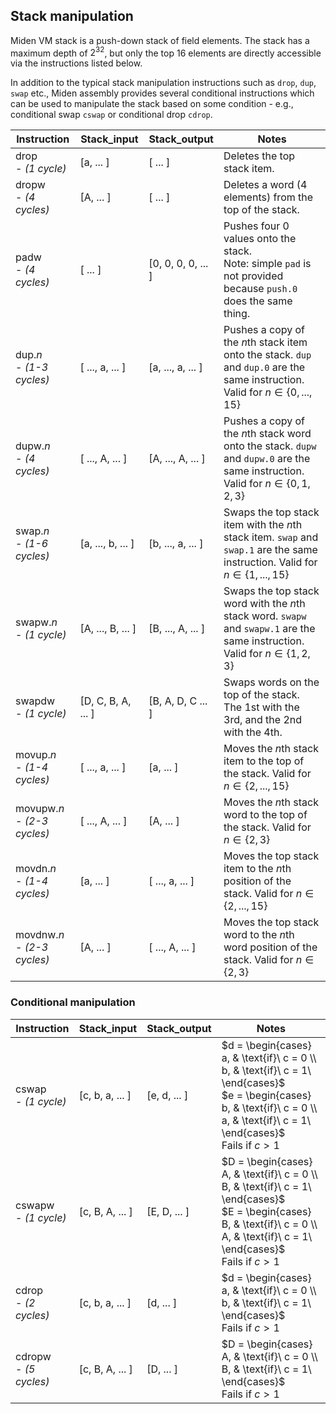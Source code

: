 ## Stack manipulation
Miden VM stack is a push-down stack of field elements. The stack has a maximum depth of $2^{32}$, but only the top $16$ elements are directly accessible via the instructions listed below.

In addition to the typical stack manipulation instructions such as `drop`, `dup`, `swap` etc., Miden assembly provides several conditional instructions which can be used to manipulate the stack based on some condition - e.g., conditional swap `cswap` or conditional drop `cdrop`.

| Instruction                      | Stack_input        | Stack_output       | Notes                                                                                                                                |
| -------------------------------- | ------------------ | ------------------ | ------------------------------------------------------------------------------------------------------------------------------------ |
| drop <br> - *(1 cycle)*          | [a, ... ]          | [ ... ]            | Deletes the top stack item.                                                                                                          |
| dropw <br> - *(4 cycles)*        | [A, ... ]          | [ ... ]            | Deletes a word (4 elements) from the top of the stack.                                                                               |
| padw  <br> - *(4 cycles)*        | [ ... ]            | [0, 0, 0, 0, ... ] | Pushes four $0$ values onto the stack. <br> Note: simple `pad` is not provided because `push.0` does the same thing.                 |
| dup.*n* <br> - *(1-3 cycles)*    | [ ..., a, ... ]    | [a, ..., a, ... ]  | Pushes a copy of the $n$th stack item onto the stack. `dup` and `dup.0` are the same instruction. Valid for $n \in \{0, ..., 15\}$   |
| dupw.*n* <br> - *(4 cycles)*     | [ ..., A, ... ]    | [A, ..., A, ... ]  | Pushes a copy of the $n$th stack word onto the stack. `dupw` and `dupw.0` are the same instruction. Valid for $n \in \{0, 1, 2, 3\}$ |
| swap.*n* <br> - *(1-6 cycles)*   | [a, ..., b, ... ]  | [b, ..., a, ... ]  | Swaps the top stack item with the $n$th stack item. `swap` and `swap.1` are the same instruction. Valid for $n \in \{1, ..., 15\}$   |
| swapw.*n* <br> - *(1 cycle)*     | [A, ..., B, ... ]  | [B, ..., A, ... ]  | Swaps the top stack word with the $n$th stack word. `swapw` and `swapw.1` are the same instruction. Valid for $n \in \{1, 2, 3\}$    |
| swapdw <br> - *(1 cycle)*        | [D, C, B, A, ... ] | [B, A, D, C ... ]  | Swaps words on the top of the stack. The 1st with the 3rd, and the 2nd with the 4th.                                                 |
| movup.*n* <br> - *(1-4 cycles)*  | [ ..., a, ... ]    | [a, ... ]          | Moves the $n$th stack item to the top of the stack. Valid for $n \in \{2, ..., 15\}$                                                 |
| movupw.*n* <br> - *(2-3 cycles)* | [ ..., A, ... ]    | [A, ... ]          | Moves the $n$th stack word to the top of the stack. Valid for $n \in \{2, 3\}$                                                       |
| movdn.*n* <br> - *(1-4 cycles)*  | [a, ... ]          | [ ..., a, ... ]    | Moves the top stack item to the $n$th position of the stack. Valid for $n \in \{2, ..., 15\}$                                        |
| movdnw.*n* <br> - *(2-3 cycles)* | [A, ... ]          | [ ..., A, ... ]    | Moves the top stack word to the $n$th word position of the stack. Valid for $n \in \{2, 3\}$                                         |

### Conditional manipulation

| Instruction                 | Stack_input       | Stack_output       | Notes                                                                                                                                                                                       |
| --------------------------- | ----------------- | ------------------ | ------------------------------------------------------------------------------------------------------------------------------------------------------------------------------------------- |
| cswap  <br> - *(1 cycle)*   | [c, b, a, ... ]   | [e, d, ... ]       | $d = \begin{cases} a, & \text{if}\ c = 0 \\ b, & \text{if}\ c = 1\ \end{cases}$ <br> $e = \begin{cases} b, & \text{if}\ c = 0 \\ a, & \text{if}\ c = 1\ \end{cases}$  <br> Fails if $c > 1$ |
| cswapw  <br> - *(1 cycle)*  | [c, B, A, ... ]   | [E, D, ... ]       | $D = \begin{cases} A, & \text{if}\ c = 0 \\ B, & \text{if}\ c = 1\ \end{cases}$ <br> $E = \begin{cases} B, & \text{if}\ c = 0 \\ A, & \text{if}\ c = 1\ \end{cases}$  <br> Fails if $c > 1$ |
| cdrop   <br> - *(2 cycles)* | [c, b, a, ... ]   | [d, ... ]          | $d = \begin{cases} a, & \text{if}\ c = 0 \\ b, & \text{if}\ c = 1\ \end{cases}$ <br> Fails if $c > 1$                                                                                       |
| cdropw  <br> - *(5 cycles)* | [c, B, A, ... ]   | [D, ... ]          | $D = \begin{cases} A, & \text{if}\ c = 0 \\ B, & \text{if}\ c = 1\ \end{cases}$ <br> Fails if $c > 1$                                                                                       |
